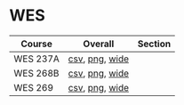 # WES

| Course | Overall | Section |
| ------ | ------- | ------- |
| WES 237A | [csv](https://github.com/UCSD-Historical-Enrollment-Data/2025Winter/blob/main/overall/WES%20237A.csv), [png](https://raw.githubusercontent.com/UCSD-Historical-Enrollment-Data/2025Winter/main/plot_overall/WES%20237A.png), [wide](https://raw.githubusercontent.com/UCSD-Historical-Enrollment-Data/2025Winter/main/plot_overall_wide/WES%20237A.png) |  |
| WES 268B | [csv](https://github.com/UCSD-Historical-Enrollment-Data/2025Winter/blob/main/overall/WES%20268B.csv), [png](https://raw.githubusercontent.com/UCSD-Historical-Enrollment-Data/2025Winter/main/plot_overall/WES%20268B.png), [wide](https://raw.githubusercontent.com/UCSD-Historical-Enrollment-Data/2025Winter/main/plot_overall_wide/WES%20268B.png) |  |
| WES 269 | [csv](https://github.com/UCSD-Historical-Enrollment-Data/2025Winter/blob/main/overall/WES%20269.csv), [png](https://raw.githubusercontent.com/UCSD-Historical-Enrollment-Data/2025Winter/main/plot_overall/WES%20269.png), [wide](https://raw.githubusercontent.com/UCSD-Historical-Enrollment-Data/2025Winter/main/plot_overall_wide/WES%20269.png) |  |
